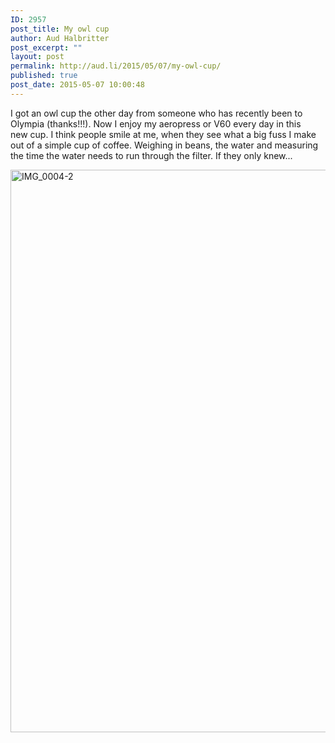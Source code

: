 ```yaml
---
ID: 2957
post_title: My owl cup
author: Aud Halbritter
post_excerpt: ""
layout: post
permalink: http://aud.li/2015/05/07/my-owl-cup/
published: true
post_date: 2015-05-07 10:00:48
---
```

I got an owl cup the other day from someone who has recently been to Olympia (thanks!!!). Now I enjoy my aeropress or V60 every day in this new cup. I think people smile at me, when they see what a big fuss I make out of a simple cup of coffee. Weighing in beans, the water and measuring the time the water needs to run through the filter. If they only knew...

<a href="http://aud.li/wp-content/uploads/2015/05/IMG_0004-2.jpg"><img class="alignnone size-full wp-image-2961" src="http://aud.li/wp-content/uploads/2015/05/IMG_0004-2.jpg" alt="IMG_0004-2" width="1200" height="900" /></a>
